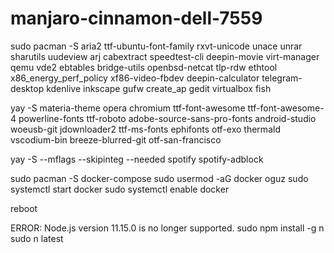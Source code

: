 # manjaro-cinnamon-dell-7559

sudo pacman -S aria2 ttf-ubuntu-font-family rxvt-unicode unace unrar sharutils uudeview arj cabextract speedtest-cli deepin-movie virt-manager qemu vde2 ebtables bridge-utils openbsd-netcat tlp-rdw ethtool x86_energy_perf_policy xf86-video-fbdev deepin-calculator telegram-desktop kdenlive inkscape gufw create_ap gedit virtualbox fish


yay -S materia-theme opera chromium ttf-font-awesome ttf-font-awesome-4 powerline-fonts ttf-roboto adobe-source-sans-pro-fonts android-studio woeusb-git jdownloader2 ttf-ms-fonts ephifonts otf-exo thermald vscodium-bin breeze-blurred-git otf-san-francisco


yay -S --mflags --skipinteg --needed spotify spotify-adblock

sudo pacman -S docker-compose 
sudo usermod -aG docker oguz 
sudo systemctl start docker
sudo systemctl enable docker

reboot

ERROR: Node.js version 11.15.0 is no longer supported.
sudo npm install -g n
sudo n latest
